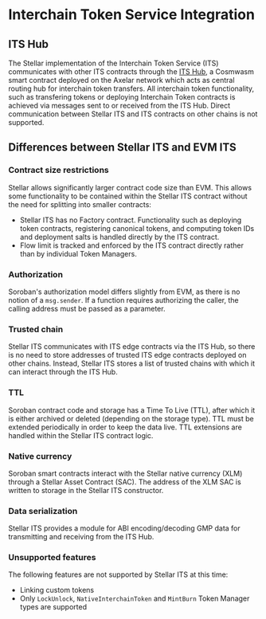 # Interchain Token Service Integration

## ITS Hub

The Stellar implementation of the Interchain Token Service (ITS) communicates with other ITS contracts through the [ITS Hub](https://docs.axelar.dev/dev/amplifier/its-hub/introduction/), a Cosmwasm smart contract deployed on the Axelar network which acts as central routing hub for interchain token transfers. All interchain token functionality, such as transfering tokens or deploying Interchain Token contracts is achieved via messages sent to or received from the ITS Hub. Direct communication between Stellar ITS and ITS contracts on other chains is not supported.

## Differences between Stellar ITS and EVM ITS

### Contract size restrictions

Stellar allows significantly larger contract code size than EVM. This allows some functionality to be contained within the Stellar ITS contract without the need for splitting into smaller contracts:

- Stellar ITS has no Factory contract. Functionality such as deploying token contracts, registering canonical tokens, and computing token IDs and deployment salts is handled directly by the ITS contract.
- Flow limit is tracked and enforced by the ITS contract directly rather than by individual Token Managers.

### Authorization

Soroban's authorization model differs slightly from EVM, as there is no notion of a `msg.sender`. If a function requires authorizing the caller, the calling address must be passed as a parameter.

### Trusted chain

Stellar ITS communicates with ITS edge contracts via the ITS Hub, so there is no need to store addresses of trusted ITS edge contracts deployed on other chains. Instead, Stellar ITS stores a list of trusted chains with which it can interact through the ITS Hub.

### TTL

Soroban contract code and storage has a Time To Live (TTL), after which it is either archived or deleted (depending on the storage type). TTL must be extended periodically in order to keep the data live. TTL extensions are handled within the Stellar ITS contract logic.

### Native currency

Soroban smart contracts interact with the Stellar native currency (XLM) through a Stellar Asset Contract (SAC). The address of the XLM SAC is written to storage in the Stellar ITS constructor.

### Data serialization

Stellar ITS provides a module for ABI encoding/decoding GMP data for transmitting and receiving from the ITS Hub.

### Unsupported features

The following features are not supported by Stellar ITS at this time:

- Linking custom tokens
- Only `LockUnlock`, `NativeInterchainToken` and `MintBurn` Token Manager types are supported
